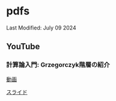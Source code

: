 # pdfs

Last Modified:  July 09 2024

## YouTube

### 計算論入門: Grzegorczyk階層の紹介

[動画](https://youtu.be/V4DE45fI4ps)

[スライド](./slide_Grzegorczyk.pdf)
